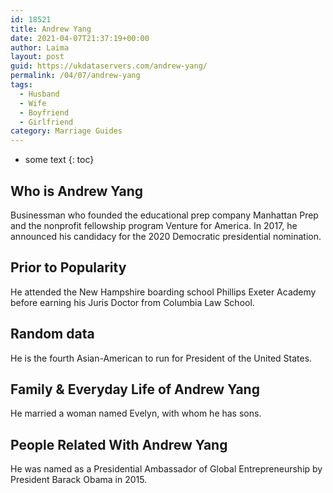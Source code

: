 ```yaml
---
id: 18521
title: Andrew Yang
date: 2021-04-07T21:37:19+00:00
author: Laima
layout: post
guid: https://ukdataservers.com/andrew-yang/
permalink: /04/07/andrew-yang
tags:
  - Husband
  - Wife
  - Boyfriend
  - Girlfriend
category: Marriage Guides
---
```


* some text
{: toc}


## Who is Andrew Yang
                  
                  
                  
Businessman who founded the educational prep company Manhattan Prep and the nonprofit fellowship program Venture for America. In 2017, he announced his candidacy for the 2020 Democratic presidential nomination. 
                  
              
            
              
            
                
                
                
## Prior to Popularity
                  
                  
                  
He attended the New Hampshire boarding school Phillips Exeter Academy before earning his Juris Doctor from Columbia Law School. 
                  
              
            
              
            
                
                
                
## Random data
                  
                  
                  
He is the fourth Asian-American to run for President of the United States. 
                  
              
            
              
            
                
                
                
## Family & Everyday Life of Andrew Yang
                  
                  
                  
He married a woman named Evelyn, with whom he has sons. 
                  
              
            
              
            
                
                
                
## People Related With Andrew Yang
                  
                  
                  
He was named as a Presidential Ambassador of Global Entrepreneurship by President Barack Obama in 2015. 
                  
              
            
              
            
                
              
            
              
              
            
            
              
            
          
          
          